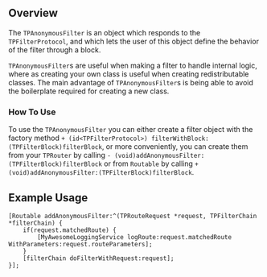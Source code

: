 ## Overview
The `TPAnonymousFilter` is an object which responds to the `TPFilterProtocol`, and which lets the user of this object define the behavior of the filter through a block.

`TPAnonymousFilter`s are useful when making a filter to handle internal logic, where as creating your own class is useful when creating redistributable classes. The main advantage of `TPAnonymousFilter`s is being able to avoid the boilerplate required for creating a new class.

### How To Use
To use the `TPAnonymousFilter` you can either create a filter object with the factory method `+ (id<TPFilterProtocol>) filterWithBlock:(TPFilterBlock)filterBlock`, or more conveniently, you can create them from your `TPRouter` by calling `- (void)addAnonymousFilter:(TPFilterBlock)filterBlock` or from `Routable` by calling `+ (void)addAnonymousFilter:(TPFilterBlock)filterBlock`.

## Example Usage
~~~~~~~~~~~~~~~~~~~~~~~~~~~~~~~~~~~~~~~~~~~~~~~~~~~~~~~~~~~~~~~~~~~~~~~~~~~~~~~~
[Routable addAnonymousFilter:^(TPRouteRequest *request, TPFilterChain *filterChain) {
    if(request.matchedRoute) {
        [MyAwesomeLoggingService logRoute:request.matchedRoute WithParameters:request.routeParameters];
    }
    [filterChain doFilterWithRequest:request];
}];
~~~~~~~~~~~~~~~~~~~~~~~~~~~~~~~~~~~~~~~~~~~~~~~~~~~~~~~~~~~~~~~~~~~~~~~~~~~~~~~~

